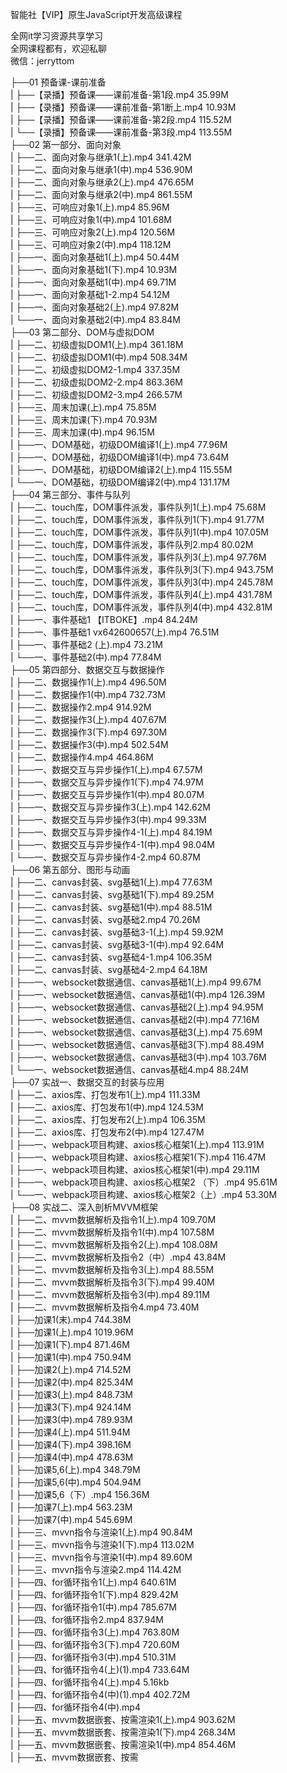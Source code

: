 智能社【VIP】原生JavaScript开发高级课程

全网it学习资源共享学习<br>全网课程都有，欢迎私聊<br>微信：jerryttom<br>

├──01 预备课-课前准备<br> | ├──【录播】预备课——课前准备-第1段.mp4 35.99M<br> | ├──【录播】预备课——课前准备-第1断上.mp4 10.93M<br> | ├──【录播】预备课——课前准备-第2段.mp4 115.52M<br> | └──【录播】预备课——课前准备-第3段.mp4 113.55M<br> ├──02 第一部分、面向对象<br> | ├──二、面向对象与继承1(上).mp4 341.42M<br> | ├──二、面向对象与继承1(中).mp4 536.90M<br> | ├──二、面向对象与继承2(上).mp4 476.65M<br> | ├──二、面向对象与继承2(中).mp4 861.55M<br> | ├──三、可响应对象1(上).mp4 85.96M<br> | ├──三、可响应对象1(中).mp4 101.68M<br> | ├──三、可响应对象2(上).mp4 120.56M<br> | ├──三、可响应对象2(中).mp4 118.12M<br> | ├──一、面向对象基础1(上).mp4 50.44M<br> | ├──一、面向对象基础1(下).mp4 10.93M<br> | ├──一、面向对象基础1(中).mp4 69.71M<br> | ├──一、面向对象基础1-2.mp4 54.12M<br> | ├──一、面向对象基础2(上).mp4 97.82M<br> | └──一、面向对象基础2(中).mp4 83.84M<br> ├──03 第二部分、DOM与虚拟DOM<br> | ├──二、初级虚拟DOM1(上).mp4 361.18M<br> | ├──二、初级虚拟DOM1(中).mp4 508.34M<br> | ├──二、初级虚拟DOM2-1.mp4 337.35M<br> | ├──二、初级虚拟DOM2-2.mp4 863.36M<br> | ├──二、初级虚拟DOM2-3.mp4 266.57M<br> | ├──三、周末加课(上).mp4 75.85M<br> | ├──三、周末加课(下).mp4 70.93M<br> | ├──三、周末加课(中).mp4 96.15M<br> | ├──一、DOM基础，初级DOM编译1(上).mp4 77.96M<br> | ├──一、DOM基础，初级DOM编译1(中).mp4 73.64M<br> | ├──一、DOM基础，初级DOM编译2(上).mp4 115.55M<br> | └──一、DOM基础，初级DOM编译2(中).mp4 131.17M<br> ├──04 第三部分、事件与队列<br> | ├──二、touch库，DOM事件派发，事件队列1(上).mp4 75.68M<br> | ├──二、touch库，DOM事件派发，事件队列1(下).mp4 91.77M<br> | ├──二、touch库，DOM事件派发，事件队列1(中).mp4 107.05M<br> | ├──二、touch库，DOM事件派发，事件队列2.mp4 80.02M<br> | ├──二、touch库，DOM事件派发，事件队列3(上).mp4 97.76M<br> | ├──二、touch库，DOM事件派发，事件队列3(下).mp4 943.75M<br> | ├──二、touch库，DOM事件派发，事件队列3(中).mp4 245.78M<br> | ├──二、touch库，DOM事件派发，事件队列4(上).mp4 431.78M<br> | ├──二、touch库，DOM事件派发，事件队列4(中).mp4 432.81M<br> | ├──一、事件基础1 【ITBOKE】.mp4 84.24M<br> | ├──一、事件基础1 vx642600657(上).mp4 76.51M<br> | ├──一、事件基础2 (上).mp4 73.21M<br> | └──一、事件基础2(中).mp4 77.84M<br> ├──05 第四部分、数据交互与数据操作<br> | ├──二、数据操作1(上).mp4 496.50M<br> | ├──二、数据操作1(中).mp4 732.73M<br> | ├──二、数据操作2.mp4 914.92M<br> | ├──二、数据操作3(上).mp4 407.67M<br> | ├──二、数据操作3(下).mp4 697.30M<br> | ├──二、数据操作3(中).mp4 502.54M<br> | ├──二、数据操作4.mp4 464.86M<br> | ├──一、数据交互与异步操作1(上).mp4 67.57M<br> | ├──一、数据交互与异步操作1(下).mp4 74.97M<br> | ├──一、数据交互与异步操作1(中).mp4 80.07M<br> | ├──一、数据交互与异步操作3(上).mp4 142.62M<br> | ├──一、数据交互与异步操作3(中).mp4 99.33M<br> | ├──一、数据交互与异步操作4-1(上).mp4 84.19M<br> | ├──一、数据交互与异步操作4-1(中).mp4 98.04M<br> | └──一、数据交互与异步操作4-2.mp4 60.87M<br> ├──06 第五部分、图形与动画<br> | ├──二、canvas封装、svg基础1(上).mp4 77.63M<br> | ├──二、canvas封装、svg基础1(下).mp4 89.25M<br> | ├──二、canvas封装、svg基础1(中).mp4 88.51M<br> | ├──二、canvas封装、svg基础2.mp4 70.26M<br> | ├──二、canvas封装、svg基础3-1(上).mp4 59.92M<br> | ├──二、canvas封装、svg基础3-1(中).mp4 92.64M<br> | ├──二、canvas封装、svg基础4-1.mp4 106.35M<br> | ├──二、canvas封装、svg基础4-2.mp4 64.18M<br> | ├──一、websocket数据通信、canvas基础1(上).mp4 99.67M<br> | ├──一、websocket数据通信、canvas基础1(中).mp4 126.39M<br> | ├──一、websocket数据通信、canvas基础2(上).mp4 94.95M<br> | ├──一、websocket数据通信、canvas基础2(中).mp4 77.16M<br> | ├──一、websocket数据通信、canvas基础3(上).mp4 75.69M<br> | ├──一、websocket数据通信、canvas基础3(下).mp4 88.49M<br> | ├──一、websocket数据通信、canvas基础3(中).mp4 103.76M<br> | └──一、websocket数据通信、canvas基础4.mp4 88.24M<br> ├──07 实战一、数据交互的封装与应用<br> | ├──二、axios库、打包发布1(上).mp4 111.33M<br> | ├──二、axios库、打包发布1(中).mp4 124.53M<br> | ├──二、axios库、打包发布2(上).mp4 106.35M<br> | ├──二、axios库、打包发布2(中).mp4 127.47M<br> | ├──一、webpack项目构建、axios核心框架1(上).mp4 113.91M<br> | ├──一、webpack项目构建、axios核心框架1(下).mp4 116.47M<br> | ├──一、webpack项目构建、axios核心框架1(中).mp4 29.11M<br> | ├──一、webpack项目构建、axios核心框架2 （下）.mp4 95.61M<br> | └──一、webpack项目构建、axios核心框架2（上）.mp4 53.30M<br> ├──08 实战二、深入剖析MVVM框架<br> | ├──二、mvvm数据解析及指令1(上).mp4 109.70M<br> | ├──二、mvvm数据解析及指令1(中).mp4 107.58M<br> | ├──二、mvvm数据解析及指令2(上).mp4 108.08M<br> | ├──二、mvvm数据解析及指令2（中）.mp4 43.84M<br> | ├──二、mvvm数据解析及指令3(上).mp4 88.55M<br> | ├──二、mvvm数据解析及指令3(下).mp4 99.40M<br> | ├──二、mvvm数据解析及指令3(中).mp4 89.11M<br> | ├──二、mvvm数据解析及指令4.mp4 73.40M<br> | ├──加课1(末).mp4 744.38M<br> | ├──加课1(上).mp4 1019.96M<br> | ├──加课1(下).mp4 871.46M<br> | ├──加课1(中).mp4 750.94M<br> | ├──加课2(上).mp4 714.52M<br> | ├──加课2(中).mp4 825.34M<br> | ├──加课3(上).mp4 848.73M<br> | ├──加课3(下).mp4 924.14M<br> | ├──加课3(中).mp4 789.93M<br> | ├──加课4(上).mp4 511.94M<br> | ├──加课4(下).mp4 398.16M<br> | ├──加课4(中).mp4 478.63M<br> | ├──加课5,6(上).mp4 348.79M<br> | ├──加课5,6(中).mp4 504.94M<br> | ├──加课5,6（下）.mp4 156.36M<br> | ├──加课7(上).mp4 563.23M<br> | ├──加课7(中).mp4 545.69M<br> | ├──三、mvvn指令与渲染1(上).mp4 90.84M<br> | ├──三、mvvn指令与渲染1(下).mp4 113.02M<br> | ├──三、mvvn指令与渲染1(中).mp4 89.60M<br> | ├──三、mvvn指令与渲染2.mp4 114.42M<br> | ├──四、for循环指令1(上).mp4 640.61M<br> | ├──四、for循环指令1(下).mp4 829.42M<br> | ├──四、for循环指令1(中).mp4 785.67M<br> | ├──四、for循环指令2.mp4 837.94M<br> | ├──四、for循环指令3(上).mp4 763.80M<br> | ├──四、for循环指令3(下).mp4 720.60M<br> | ├──四、for循环指令3(中).mp4 510.31M<br> | ├──四、for循环指令4(上)(1).mp4 733.64M<br> | ├──四、for循环指令4(上).mp4 5.16kb<br> | ├──四、for循环指令4(中)(1).mp4 402.72M<br> | ├──四、for循环指令4(中).mp4<br> | ├──五、mvvm数据嵌套、按需渲染1(上).mp4 903.62M<br> | ├──五、mvvm数据嵌套、按需渲染1(下).mp4 268.34M<br> | ├──五、mvvm数据嵌套、按需渲染1(中).mp4 854.46M<br> | ├──五、mvvm数据嵌套、按需